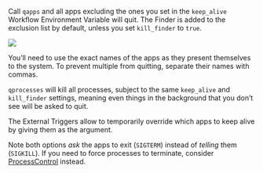 Call `qapps` and all apps excluding the ones you set in the `keep_alive` Workflow Environment Variable will quit. The Finder is added to the exclusion list by default, unless you set `kill_finder` to `true`.

![](https://i.imgur.com/7tcVJKV.png)

You’ll need to use the exact names of the apps as they present themselves to the system. To prevent multiple from quitting, separate their names with commas.

`qprocesses` will kill all processes, subject to the same `keep_alive` and `kill_finder` settings, meaning even things in the background that you don’t see will be asked to quit.

The External Triggers allow to temporarily override which apps to keep alive by giving them as the argument.

Note both options *ask* the apps to exit (`SIGTERM`) instead of *telling* them (`SIGKILL`). If you need to force processes to terminate, consider [ProcessControl](https://github.com/vitorgalvao/alfred-workflows/tree/master/ProcessControl) instead.
